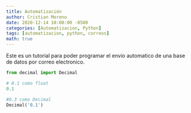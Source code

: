 ```yaml
---
title: Automatización 
author: Cristian Moreno
date: 2020-12-14 10:00:00 -0500
categories: [Automatizacion, Python]
tags: [automatizacion, python, correos]
math: true
---
```


Este es un tutorial para poder programar el envío automatico de una base de datos por correo electronico. 

```python
from decimal import Decimal

# 0.1 como float
0.1

#0.3 como Decimal
Decimal('0.1')
```